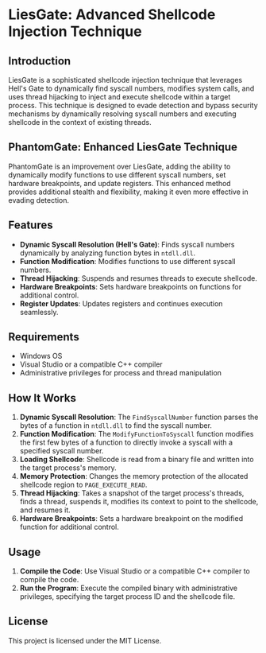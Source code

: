 # LiesGate: Advanced Shellcode Injection Technique

## Introduction

LiesGate is a sophisticated shellcode injection technique that leverages Hell's Gate to dynamically find syscall numbers, modifies system calls, and uses thread hijacking to inject and execute shellcode within a target process. This technique is designed to evade detection and bypass security mechanisms by dynamically resolving syscall numbers and executing shellcode in the context of existing threads.

## PhantomGate: Enhanced LiesGate Technique

PhantomGate is an improvement over LiesGate, adding the ability to dynamically modify functions to use different syscall numbers, set hardware breakpoints, and update registers. This enhanced method provides additional stealth and flexibility, making it even more effective in evading detection.

## Features

- **Dynamic Syscall Resolution (Hell's Gate)**: Finds syscall numbers dynamically by analyzing function bytes in `ntdll.dll`.
- **Function Modification**: Modifies functions to use different syscall numbers.
- **Thread Hijacking**: Suspends and resumes threads to execute shellcode.
- **Hardware Breakpoints**: Sets hardware breakpoints on functions for additional control.
- **Register Updates**: Updates registers and continues execution seamlessly.

## Requirements

- Windows OS
- Visual Studio or a compatible C++ compiler
- Administrative privileges for process and thread manipulation

## How It Works

1. **Dynamic Syscall Resolution**: The `FindSyscallNumber` function parses the bytes of a function in `ntdll.dll` to find the syscall number.
2. **Function Modification**: The `ModifyFunctionToSyscall` function modifies the first few bytes of a function to directly invoke a syscall with a specified syscall number.
3. **Loading Shellcode**: Shellcode is read from a binary file and written into the target process's memory.
4. **Memory Protection**: Changes the memory protection of the allocated shellcode region to `PAGE_EXECUTE_READ`.
5. **Thread Hijacking**: Takes a snapshot of the target process's threads, finds a thread, suspends it, modifies its context to point to the shellcode, and resumes it.
6. **Hardware Breakpoints**: Sets a hardware breakpoint on the modified function for additional control.

## Usage

1. **Compile the Code**: Use Visual Studio or a compatible C++ compiler to compile the code.
2. **Run the Program**: Execute the compiled binary with administrative privileges, specifying the target process ID and the shellcode file.

## License

This project is licensed under the MIT License.
